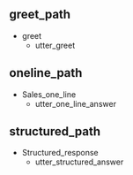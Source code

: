 
## greet_path
* greet
  - utter_greet

## oneline_path               
* Sales_one_line            
  - utter_one_line_answer

## structured_path
* Structured_response               
  - utter_structured_answer